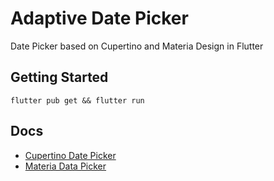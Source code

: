 # Adaptive Date Picker

Date Picker based on Cupertino and Materia Design in Flutter 

## Getting Started

```base
flutter pub get && flutter run
```

## Docs

- [Cupertino Date Picker](https://api.flutter.dev/flutter/cupertino/CupertinoDatePicker-class.html)
- [Materia Data Picker](https://api.flutter.dev/flutter/material/showDatePicker.html)
